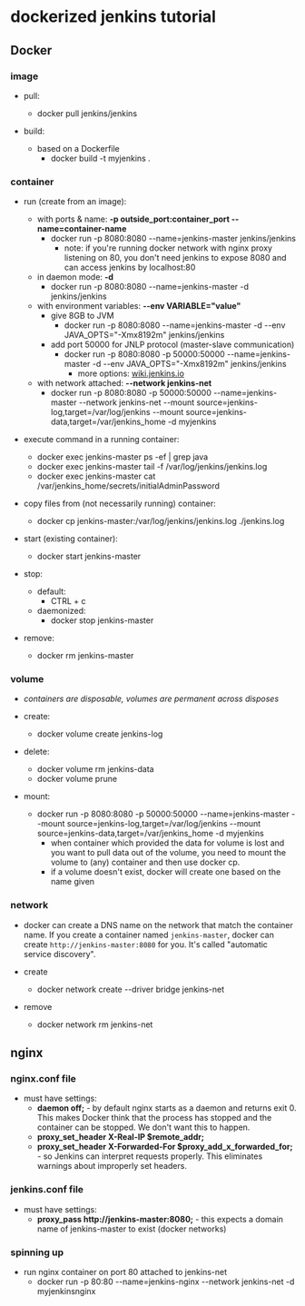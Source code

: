 # dockerized jenkins tutorial

## Docker

### image

- pull:
  - docker pull jenkins/jenkins

- build:
  - based on a Dockerfile
    - docker build -t myjenkins .

### container

- run (create from an image):
  - with ports & name: **-p outside_port:container_port --name=container-name**
    - docker run -p 8080:8080 --name=jenkins-master jenkins/jenkins
      - note: if you're running docker network with nginx proxy listening on 80, you don't need jenkins to expose 8080 and can access jenkins by localhost:80
  - in daemon mode: **-d**
    - docker run -p 8080:8080 --name=jenkins-master -d jenkins/jenkins
  - with environment variables: **--env VARIABLE="value"**
    - give 8GB to JVM
      - docker run -p 8080:8080 --name=jenkins-master -d --env JAVA_OPTS="-Xmx8192m" jenkins/jenkins
    - add port 50000 for JNLP protocol (master-slave communication)
      - docker run -p 8080:8080 -p 50000:50000 --name=jenkins-master -d --env JAVA_OPTS="-Xmx8192m" jenkins/jenkins
        - more options: [wiki.jenkins.io](https://wiki.jenkins.io/display/JENKINS/Starting+and+Accessing+Jenkins)
  - with network attached: **--network jenkins-net**
    - docker run -p 8080:8080 -p 50000:50000 --name=jenkins-master --network jenkins-net --mount source=jenkins-log,target=/var/log/jenkins --mount source=jenkins-data,target=/var/jenkins_home -d myjenkins

- execute command in a running container:
  - docker exec jenkins-master ps -ef | grep java
  - docker exec jenkins-master tail -f /var/log/jenkins/jenkins.log
  - docker exec jenkins-master cat /var/jenkins_home/secrets/initialAdminPassword

- copy files from (not necessarily running) container:
  - docker cp jenkins-master:/var/log/jenkins/jenkins.log ./jenkins.log

- start (existing container):
  - docker start jenkins-master

- stop:
  - default:
    - CTRL + c
  - daemonized:
    - docker stop jenkins-master

- remove:
  - docker rm jenkins-master

### volume

- *containers are disposable, volumes are permanent across disposes*

- create:
  - docker volume create jenkins-log

- delete:
  - docker volume rm jenkins-data
  - docker volume prune

- mount:
  - docker run -p 8080:8080 -p 50000:50000 --name=jenkins-master --mount source=jenkins-log,target=/var/log/jenkins --mount source=jenkins-data,target=/var/jenkins_home -d myjenkins
    - when container which provided the data for volume is lost and you want to pull data out of the volume, you need to mount the volume to (any) container and then use docker cp.
    - if a volume doesn't exist, docker will create one based on the name given

### network

- docker can create a DNS name on the network that match the container name. If you create a container named `jenkins-master`, docker can create `http://jenkins-master:8080` for you. It's called "automatic service discovery".

- create
  - docker network create --driver bridge jenkins-net

- remove
  - docker network rm jenkins-net

## nginx

### nginx.conf file

- must have settings:
  - **daemon off;** - by default nginx starts as a daemon and returns exit 0. This makes Docker think that the process has stopped and the container can be stopped. We don't want this to happen.
  - **proxy_set_header X-Real-IP $remote_addr;**
  - **proxy_set_header X-Forwarded-For $proxy_add_x_forwarded_for;** - so Jenkins can interpret requests properly. This eliminates warnings about improperly set headers.

### jenkins.conf file

- must have settings:
  - **proxy_pass http://jenkins-master:8080;** - this expects a domain name of jenkins-master to exist (docker networks) 

### spinning up

- run nginx container on port 80 attached to jenkins-net
  - docker run -p 80:80 --name=jenkins-nginx --network jenkins-net -d myjenkinsnginx
